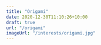 ```yaml
---
title: "Origami"
date: 2020-12-30T11:10:26+10:00
draft: true
url: "/origami"
imageUrl: "/interests/origami.jpg"
---
```

